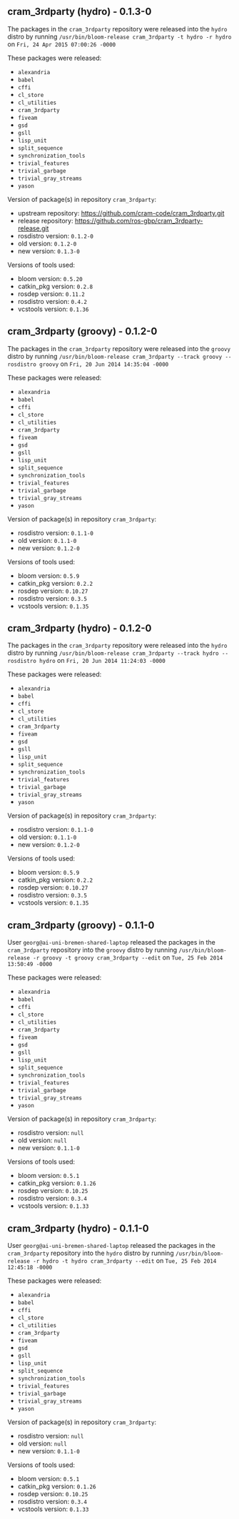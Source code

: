 ## cram_3rdparty (hydro) - 0.1.3-0

The packages in the `cram_3rdparty` repository were released into the `hydro` distro by running `/usr/bin/bloom-release cram_3rdparty -t hydro -r hydro` on `Fri, 24 Apr 2015 07:00:26 -0000`

These packages were released:
- `alexandria`
- `babel`
- `cffi`
- `cl_store`
- `cl_utilities`
- `cram_3rdparty`
- `fiveam`
- `gsd`
- `gsll`
- `lisp_unit`
- `split_sequence`
- `synchronization_tools`
- `trivial_features`
- `trivial_garbage`
- `trivial_gray_streams`
- `yason`

Version of package(s) in repository `cram_3rdparty`:
- upstream repository: https://github.com/cram-code/cram_3rdparty.git
- release repository: https://github.com/ros-gbp/cram_3rdparty-release.git
- rosdistro version: `0.1.2-0`
- old version: `0.1.2-0`
- new version: `0.1.3-0`

Versions of tools used:
- bloom version: `0.5.20`
- catkin_pkg version: `0.2.8`
- rosdep version: `0.11.2`
- rosdistro version: `0.4.2`
- vcstools version: `0.1.36`


## cram_3rdparty (groovy) - 0.1.2-0

The packages in the `cram_3rdparty` repository were released into the `groovy` distro by running `/usr/bin/bloom-release cram_3rdparty --track groovy --rosdistro groovy` on `Fri, 20 Jun 2014 14:35:04 -0000`

These packages were released:
- `alexandria`
- `babel`
- `cffi`
- `cl_store`
- `cl_utilities`
- `cram_3rdparty`
- `fiveam`
- `gsd`
- `gsll`
- `lisp_unit`
- `split_sequence`
- `synchronization_tools`
- `trivial_features`
- `trivial_garbage`
- `trivial_gray_streams`
- `yason`

Version of package(s) in repository `cram_3rdparty`:
- rosdistro version: `0.1.1-0`
- old version: `0.1.1-0`
- new version: `0.1.2-0`

Versions of tools used:
- bloom version: `0.5.9`
- catkin_pkg version: `0.2.2`
- rosdep version: `0.10.27`
- rosdistro version: `0.3.5`
- vcstools version: `0.1.35`


## cram_3rdparty (hydro) - 0.1.2-0

The packages in the `cram_3rdparty` repository were released into the `hydro` distro by running `/usr/bin/bloom-release cram_3rdparty --track hydro --rosdistro hydro` on `Fri, 20 Jun 2014 11:24:03 -0000`

These packages were released:
- `alexandria`
- `babel`
- `cffi`
- `cl_store`
- `cl_utilities`
- `cram_3rdparty`
- `fiveam`
- `gsd`
- `gsll`
- `lisp_unit`
- `split_sequence`
- `synchronization_tools`
- `trivial_features`
- `trivial_garbage`
- `trivial_gray_streams`
- `yason`

Version of package(s) in repository `cram_3rdparty`:
- rosdistro version: `0.1.1-0`
- old version: `0.1.1-0`
- new version: `0.1.2-0`

Versions of tools used:
- bloom version: `0.5.9`
- catkin_pkg version: `0.2.2`
- rosdep version: `0.10.27`
- rosdistro version: `0.3.5`
- vcstools version: `0.1.35`


## cram_3rdparty (groovy) - 0.1.1-0

User `georg@ai-uni-bremen-shared-laptop` released the packages in the `cram_3rdparty` repository into the `groovy` distro by running `/usr/bin/bloom-release -r groovy -t groovy cram_3rdparty --edit` on `Tue, 25 Feb 2014 13:50:49 -0000`

These packages were released:
- `alexandria`
- `babel`
- `cffi`
- `cl_store`
- `cl_utilities`
- `cram_3rdparty`
- `fiveam`
- `gsd`
- `gsll`
- `lisp_unit`
- `split_sequence`
- `synchronization_tools`
- `trivial_features`
- `trivial_garbage`
- `trivial_gray_streams`
- `yason`

Version of package(s) in repository `cram_3rdparty`:
- rosdistro version: `null`
- old version: `null`
- new version: `0.1.1-0`

Versions of tools used:
- bloom version: `0.5.1`
- catkin_pkg version: `0.1.26`
- rosdep version: `0.10.25`
- rosdistro version: `0.3.4`
- vcstools version: `0.1.33`


## cram_3rdparty (hydro) - 0.1.1-0

User `georg@ai-uni-bremen-shared-laptop` released the packages in the `cram_3rdparty` repository into the `hydro` distro by running `/usr/bin/bloom-release -r hydro -t hydro cram_3rdparty --edit` on `Tue, 25 Feb 2014 12:45:18 -0000`

These packages were released:
- `alexandria`
- `babel`
- `cffi`
- `cl_store`
- `cl_utilities`
- `cram_3rdparty`
- `fiveam`
- `gsd`
- `gsll`
- `lisp_unit`
- `split_sequence`
- `synchronization_tools`
- `trivial_features`
- `trivial_garbage`
- `trivial_gray_streams`
- `yason`

Version of package(s) in repository `cram_3rdparty`:
- rosdistro version: `null`
- old version: `null`
- new version: `0.1.1-0`

Versions of tools used:
- bloom version: `0.5.1`
- catkin_pkg version: `0.1.26`
- rosdep version: `0.10.25`
- rosdistro version: `0.3.4`
- vcstools version: `0.1.33`



